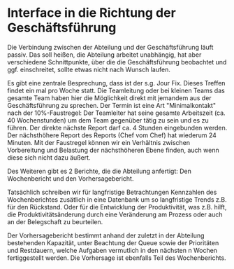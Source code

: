 # Interface in die Richtung der Geschäftsführung

Die Verbindung zwischen der Abteilung und der Geschäftsführung läuft passiv. Das soll heißen, die Abteilung arbeitet unabhängig, hat aber verschiedene Schnittpunkte, über die die Geschäftsführung beobachtet und ggf. einschreitet, sollte etwas nicht nach Wunsch laufen.

Es gibt eine zentrale Besprechung, dass ist der s.g. Jour Fix. Dieses Treffen findet ein mal pro Woche statt. Die Teamleitung oder bei kleinen Teams das gesamte Team haben hier die Möglichkeit direkt mit jemandem aus der Geschäftsführung zu sprechen. Der Termin ist eine Art "Minimalkontakt" nach der 10%-Faustregel: Der Teamleiter hat seine gesamte Arbeitszeit (ca. 40 Wochenstunden) um dem Team gegenüber tätig zu sein und es zu führen. Der direkte nächste Report darf ca. 4 Stunden eingebunden werden. Der nächsthöhere Report des Reports (Chef vom Chef) hat wiederum 24 Minuten. Mit der Faustregel können wir ein Verhältnis zwischen Vorbereitung und Belastung der nächsthöheren Ebene finden, auch wenn diese sich nicht dazu äußert.

Des Weiteren gibt es 2 Berichte, die die Abteilung anfertigt: Den Wochenbericht und den Vorhersagebericht. 

Tatsächlich schreiben wir für langfristige Betrachtungen Kennzahlen des Wochenberichtes zusätlich in eine Datenbank um so langfristige Trends z.B. für den Rückstand. Oder für die Entwicklung der Produktivität, was z.B. hilft, die Produktivitätsänderung durch eine Veränderung am Prozess oder auch an der Belegschaft zu beurteilen.

Der Vorhersagebericht bestimmt anhand der zuletzt in der Abteilung bestehenden Kapazität, unter Beachtung der Queue sowie der Prioritäten und Restdauern, welche Aufgaben vermutlich in den nächsten n Wochen fertiggestellt werden. Die Vorhersage ist ebenfalls Teil des Wochenberichts.

